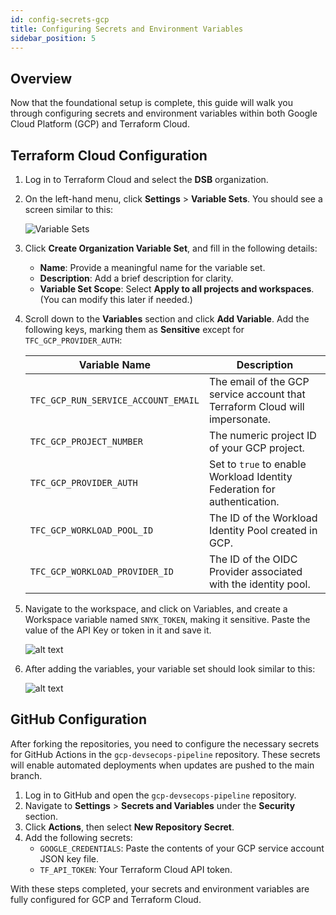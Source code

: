 ```yaml
---
id: config-secrets-gcp
title: Configuring Secrets and Environment Variables
sidebar_position: 5
---
```


## Overview

Now that the foundational setup is complete, this guide will walk you through configuring secrets and environment variables within both Google Cloud Platform (GCP) and Terraform Cloud.

## Terraform Cloud Configuration

1. Log in to Terraform Cloud and select the **DSB** organization.
2. On the left-hand menu, click **Settings** > **Variable Sets**. You should see a screen similar to this:

   ![Variable Sets](/img/projects/devsecops-pipeline-gcp/setup/tf-variable-sets.png)

3. Click **Create Organization Variable Set**, and fill in the following details:
   - **Name**: Provide a meaningful name for the variable set.
   - **Description**: Add a brief description for clarity.
   - **Variable Set Scope**: Select **Apply to all projects and workspaces**. (You can modify this later if needed.)
4. Scroll down to the **Variables** section and click **Add Variable**. Add the following keys, marking them as **Sensitive** except for `TFC_GCP_PROVIDER_AUTH`:

   | Variable Name                       | Description                                                                 |
   | ----------------------------------- | --------------------------------------------------------------------------- |
   | `TFC_GCP_RUN_SERVICE_ACCOUNT_EMAIL` | The email of the GCP service account that Terraform Cloud will impersonate. |
   | `TFC_GCP_PROJECT_NUMBER`            | The numeric project ID of your GCP project.                                 |
   | `TFC_GCP_PROVIDER_AUTH`             | Set to `true` to enable Workload Identity Federation for authentication.    |
   | `TFC_GCP_WORKLOAD_POOL_ID`          | The ID of the Workload Identity Pool created in GCP.                        |
   | `TFC_GCP_WORKLOAD_PROVIDER_ID`      | The ID of the OIDC Provider associated with the identity pool.              |

5. Navigate to the workspace, and click on Variables, and create a Workspace variable named `SNYK_TOKEN`, making it sensitive. Paste the value of the API Key or token in it and save it.

   ![alt text](/img/projects/devsecops-pipeline-gcp/setup/tf-snyk-variable.png)

6. After adding the variables, your variable set should look similar to this:

   ![alt text](/img/projects/devsecops-pipeline-gcp/setup/tf-variable-sets-complete.png)

## GitHub Configuration

After forking the repositories, you need to configure the necessary secrets for GitHub Actions in the `gcp-devsecops-pipeline` repository. These secrets will enable automated deployments when updates are pushed to the main branch.

1. Log in to GitHub and open the `gcp-devsecops-pipeline` repository.
2. Navigate to **Settings** > **Secrets and Variables** under the **Security** section.
3. Click **Actions**, then select **New Repository Secret**.
4. Add the following secrets:
   - `GOOGLE_CREDENTIALS`: Paste the contents of your GCP service account JSON key file.
   - `TF_API_TOKEN`: Your Terraform Cloud API token.

With these steps completed, your secrets and environment variables are fully configured for GCP and Terraform Cloud.
